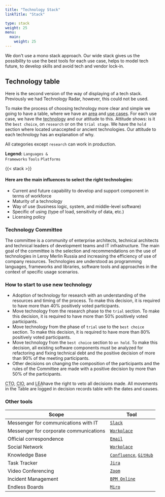 ```yaml
---
title: "Technology Stack"
linkTitle: "Stack"

type: stack
weight: 25
menu:
  main:
    weight: 25
---
```

<div class="row">
<div class="col-md-10 col-xl-9 text-justify">

We don't use a mono stack approach.
Our wide stack gives us the possibility to use the best tools for each use case, helps to model tech future,
to develop skills and avoid tech and vendor lock-in.

## Technology table
Here is the second version of the way of displaying of a tech stack.
Previously we had Technology Radar, however, this could not be used.

To make the process of choosing technology more clear and simple we going to have a table,
where we have an <abbr data-toggle="tooltip" title="DB, Frontend, backend, etc">area</abbr>
and <abbr data-toggle="tooltip" title="CRUD API, BFF, Process orchestration and so on">use cases</abbr>.
For each use case, we have the <abbr data-toggle="tooltip" title="programming language, framework, product">technology</abbr>
and our attitude to this. Attitude shows: is it the `best choice`, on `research` or on the `trial stage`.
We have the `hold` section where located unaccepted or ancient technologies. Our attitude to each technology
has an explanation of why.

All categories except `research` can work in production.

**Legend:** <code class='lang'>Languages & Frameworks</code> <code class='tool'>Tools</code> <code class='platform'>Platforms</code>
</div>
</div>

{{< stack >}}

<div class="row">
<div class="col-md-10 col-xl-9 text-justify">

#### Here are the main influences to select the right technologies:
* Current and future capability to develop and support component in terms of workforce
* Maturity of a technology
* Way of use (business logic, system, and middle-level software)
* Specific of using (type of load, sensitivity of data, etc.)
* Licensing policy

### Technology Committee
The committee is a community of enterprise architects, technical architects and technical leaders of development teams
and IT infrastructure. The main goal of the committee is the selection and recommendations on the use of technologies
in Leroy Merlin Russia and increasing the efficiency of use of company resources.
Technologies are understood as programming languages, frameworks and libraries, software tools and approaches
in the context of specific usage scenarios.

### How to start to use new technology 
* Adoption of technology for research with an understanding of the resources and timing of the process.
To make this decision, it is required to have more than 40% positively voted participants.
* Move technology from the research phase to the `trial` section.
To make this decision, it is required to have more than 50% positively voted participants.
* Move technology from the phase of `trial` use to the `best choice` section.
To make this decision, it is required to have more than 80% positively voted participants.
* Move technology from the `best choice` section to `on hold`.
To make this decision, all existing software components must be analyzed for refactoring and fixing technical debt
and the positive decision of more than 90% of the meeting participants.
* Other decisions on changing the composition of the participants and the rules of the Committee
are made with a positive decision by more than 50% of the participants.

<abbr data-toggle="tooltip" title="Chief Technology Officer">CTO</abbr>,
<abbr data-toggle="tooltip" title="Chief Information Officer">CIO</abbr>,
and <abbr data-toggle="tooltip" title="Lead Enterprice Architect">LEA</abbr>have the right to veto all decisions made.
All movements in the Table are logged in decision records table with the dates and causes.
</div>
</div>

### Other tools

| Scope | Tool |
| ------ | ------ |
| Messenger for communications with IT | [`Slack`](https://adeo-tech-community.slack.com) |
| Messenger for corporate communications | [`Workplace`](https://workplace.facebook.com) |
| Official correspondence | [`Email`](https://owa.leroymerlin.ru/) |
| Social Network | [`Workplace`](https://workplace.facebook.com) |
| Knowledge Base | [`Confluence`](https://confluence.lmru.tech), [`GitHub`](https://github.com/adeo/) |
| Task Tracker | [`Jira`](https://jira.lmru.tech) |
| Video Conferencing | [`Zoom`](https://leroymerlin.zoom.us) |
| Incident Management | [`BPM Online`](http://itsm.leroymerlin.ru/) |
| Endless Boards | [`Miro`](https://miro.com/) |